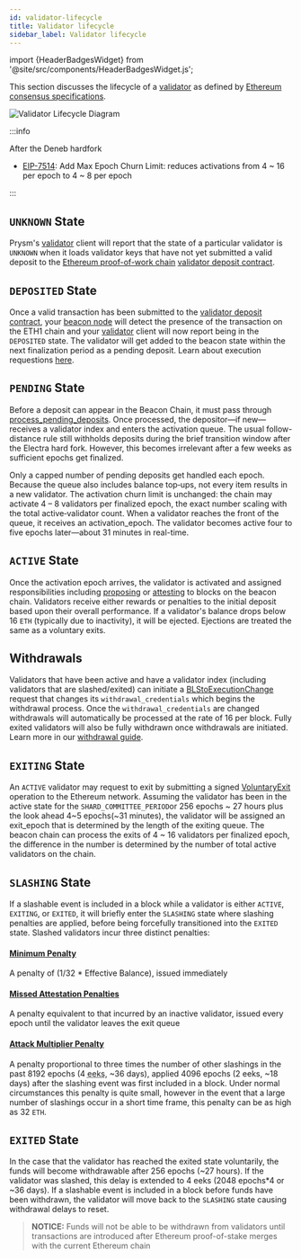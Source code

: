 ```yaml
---
id: validator-lifecycle
title: Validator lifecycle
sidebar_label: Validator lifecycle
---
```


import {HeaderBadgesWidget} from '@site/src/components/HeaderBadgesWidget.js';

<HeaderBadgesWidget />

This section discusses the lifecycle of a [validator](validator-clients.md) as defined by [Ethereum consensus specifications](https://github.com/ethereum/consensus-specs).

![Validator Lifecycle Diagram](/images/validator-lifecycle-electra.png)

:::info

After the Deneb hardfork
- [EIP-7514](https://eips.ethereum.org/EIPS/eip-7514): Add Max Epoch Churn Limit: reduces activations from 4 ~ 16 per epoch to 4 ~ 8 per epoch

:::

## `UNKNOWN` State
Prysm's [validator](validator-clients.md) client will report that the state of a particular validator is `UNKNOWN` when it loads validator keys that have not yet submitted a valid deposit to the [Ethereum proof-of-work chain](/terminology#eth1) [validator deposit contract](/how-prysm-works/validator-deposit-contract).

## `DEPOSITED` State
Once a valid transaction has been submitted to the [validator deposit contract](/how-prysm-works/validator-deposit-contract), your [beacon node](/how-prysm-works/beacon-node) will detect the presence of the transaction on the ETH1 chain and your [validator](validator-clients.md) client will now report being in the `DEPOSITED` state. The validator will get added to the beacon state within the next finalization period as a pending deposit. Learn about execution requestions [here](/concepts/execution-requests).


## `PENDING` State

Before a deposit can appear in the Beacon Chain, it must pass through [process_pending_deposits](https://github.com/ethereum/consensus-specs/blob/dev/specs/electra/beacon-chain.md#new-process_pending_deposits). Once processed, the depositor—if new—receives a validator index and enters the activation queue. The usual follow-distance rule still withholds deposits during the brief transition window after the Electra hard fork. However, this becomes irrelevant after a few weeks as sufficient epochs get finalized.

Only a capped number of pending deposits get handled each epoch. Because the queue also includes balance top‑ups, not every item results in a new validator. The activation churn limit is unchanged: the chain may activate 4 – 8 validators per finalized epoch, the exact number scaling with the total active‑validator count. When a validator reaches the front of the queue, it receives an activation_epoch. The validator becomes active four to five epochs later—about 31 minutes in real-time.

## `ACTIVE` State

Once the activation epoch arrives, the validator is activated and assigned responsibilities including [proposing](/terminology#propose) or [attesting](/terminology#attest) to blocks on the beacon chain. Validators receive either rewards or penalties to the initial deposit based upon their overall performance. If a validator's balance drops below 16 `ETH` (typically due to inactivity), it will be ejected. Ejections are treated the same as a voluntary exits.

## Withdrawals

Validators that have been active and have a validator index (including validators that are slashed/exited) can initiate a [BLStoExecutionChange](https://github.com/ethereum/consensus-specs/blob/dev/specs/capella/beacon-chain.md#blstoexecutionchange) request that changes its `withdrawal_credentials` which begins the withdrawal process. Once the `withdrawal_credentials` are changed withdrawals will automatically be processed at the rate of 16 per block. Fully exited validators will also be fully withdrawn once withdrawals are initiated. Learn more in our [withdrawal guide](/wallet/withdraw-validator.md).

## `EXITING` State 
An `ACTIVE` validator may request to exit by submitting a signed [VoluntaryExit](https://github.com/ethereum/consensus-specs/blob/dev/specs/phase0/beacon-chain.md#voluntary-exits) operation to the Ethereum network. Assuming the validator has been in the active state for the `SHARD_COMMITTEE_PERIOD`or 256 epochs ~ 27 hours plus the look ahead 4~5 epochs(~31 minutes), the validator will be assigned an exit_epoch that is determined by the length of the exiting queue. The beacon chain can process the exits of 4 ~ 16 validators per finalized epoch, the difference in the number is determined by the number of total active validators on the chain.

## `SLASHING` State
If a slashable event is included in a block while a validator is either `ACTIVE`, `EXITING`, or `EXITED`, it will briefly enter the `SLASHING` state where slashing penalties are applied, before being forcefully transitioned into the `EXITED` state. Slashed validators incur three distinct penalties:
  #### [Minimum Penalty](https://github.com/ethereum/consensus-specs/blob/dev/specs/phase0/beacon-chain.md#slash_validator) 
  A penalty of (1/32 * Effective Balance), issued immediately
  #### [Missed Attestation Penalties](https://github.com/ethereum/consensus-specs/blob/dev/specs/phase0/beacon-chain.md#rewards-and-penalties-1)
  A penalty equivalent to that incurred by an inactive validator, issued every epoch until the validator leaves the exit queue
  #### [Attack Multiplier Penalty](https://github.com/ethereum/consensus-specs/blob/dev/specs/phase0/beacon-chain.md#slashings)
  A penalty proportional to three times the number of other slashings in the past 8192 epochs (4 <abbr title="An eek is a period of 2048 epochs (~9.1 days), it is short for Ethereum week">eeks</abbr>, ~36 days), applied 4096 epochs (2 eeks, ~18 days) after the slashing event was first included in a block. Under normal circumstances this penalty is quite small, however in the event that a large number of slashings occur in a short time frame, this penalty can be as high as 32 `ETH`.

## `EXITED` State
In the case that the validator has reached the exited state voluntarily, the funds will become withdrawable after 256 epochs (~27 hours). If the validator was slashed, this delay is extended to 4 eeks (2048 epochs*4 or ~36 days). If a slashable event is included in a block before funds have been withdrawn, the validator will move back to the `SLASHING` state causing withdrawal delays to reset.
> **NOTICE:** Funds will not be able to be withdrawn from validators until transactions are introduced after Ethereum proof-of-stake merges with the current Ethereum chain

